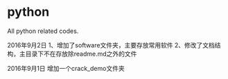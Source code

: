 # python
All python related codes.

2016年9月2日
	1、增加了software文件夹，主要存放常用软件
	2、修改了文档结构，主目录下不在存放除readme.md之外的文件


2016年9月1日
	增加一个crack_demo文件夹


